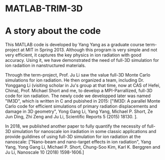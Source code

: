 # MATLAB-TRIM-3D
# A story about the code
This MATLAB code is developed by Yang Yang as a graduate course term-project at MIT in Spring 2013. Although this program is very simple and not very efficient, it captures the key physics in ion radiation with good accuracy. Using it, we have demonstrated the need of full-3D simulation for ion radaition in nanstructured materials.

Through the term-project, Prof. Ju Li saw the value full-3D Monte Carlo simulations for ion radiation. He then organized a team, including Dr. Yonggang Li (visiting scholar in Ju's group at that time, now at CAS of Hefei, China), Prof. Michael Short and me, to develop a MPI-Parrallized, full-3D code for ion radiation. The newly code we developped later was named "IM3D", which is written in C and pubished in 2015: ["IM3D: A parallel Monte Carlo code for efficient simulations of primary radiation displacements and damage in 3D geometry", Yong Gang Li, Yang Yang, Michael P. Short, Ze Jun Ding, Zhi Zeng and Ju Li, Scientific Reports 5 (2015) 18130. ]. 

In 2018, we published another paper to fully quantify the necessity of full-3D simulation for nanoscale ion iradiation in some classic applications and provide guildines of using full-3D simulation for ion radiation at the nanoscale: ["Nano-beam and nano-target effects in ion radiation", Yang Yang, Yong Gang Li, Michael P. Short, Chung-Soo Kim, Karl K. Berggren and Ju Li, Nanoscale 10 (2018) 1598-1606.]
